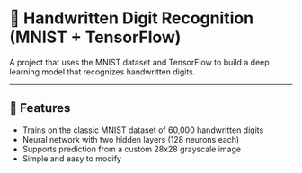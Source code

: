 # 🧠 Handwritten Digit Recognition (MNIST + TensorFlow)

A  project that uses the MNIST dataset and TensorFlow to build a deep learning model that recognizes handwritten digits.

---

## 🚀 Features

- Trains on the classic MNIST dataset of 60,000 handwritten digits
- Neural network with two hidden layers (128 neurons each)
- Supports prediction from a custom 28x28 grayscale image
- Simple and easy to modify

